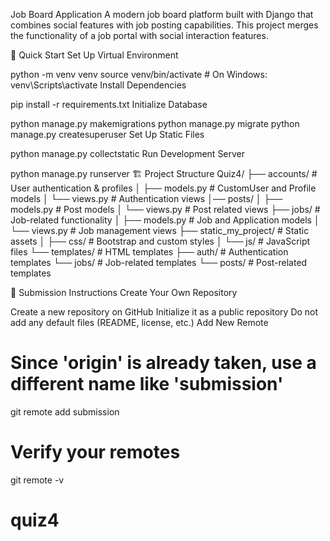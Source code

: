 Job Board Application
A modern job board platform built with Django that combines social features with job posting capabilities. This project merges the functionality of a job portal with social interaction features.

🚀 Quick Start
Set Up Virtual Environment

python -m venv venv
source venv/bin/activate  # On Windows: venv\Scripts\activate
Install Dependencies

pip install -r requirements.txt
Initialize Database

python manage.py makemigrations
python manage.py migrate
python manage.py createsuperuser
Set Up Static Files

python manage.py collectstatic
Run Development Server

python manage.py runserver
🏗️ Project Structure
Quiz4/
├── accounts/           # User authentication & profiles
│   ├── models.py      # CustomUser and Profile models
│   └── views.py       # Authentication views
│── posts/
│   ├── models.py      # Post models
│   └── views.py       # Post related views
├── jobs/              # Job-related functionality
│   ├── models.py      # Job and Application models
│   └── views.py       # Job management views
├── static_my_project/ # Static assets
│   ├── css/          # Bootstrap and custom styles
│   └── js/           # JavaScript files
└── templates/        # HTML templates
    ├── auth/        # Authentication templates
    └── jobs/        # Job-related templates
    └── posts/       # Post-related templates
    
📝 Submission Instructions
Create Your Own Repository

Create a new repository on GitHub
Initialize it as a public repository
Do not add any default files (README, license, etc.)
Add New Remote

# Since 'origin' is already taken, use a different name like 'submission'
git remote add submission <your-new-repo-url>

# Verify your remotes
git remote -v
# quiz4
